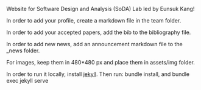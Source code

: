 Website for Software Design and Analysis (SoDA) Lab led by Eunsuk Kang!

In order to add your profile, create a markdown file in the team folder.

In order to add your accepted papers, add the bib to the bibliography file.

In order to add new news, add an announcement markdown file to the _news folder.

For images, keep them in 480*480 px and place them in assets/img folder.

In order to run it locally, install [jekyll](https://jekyllrb.com/docs/). 
Then run: bundle install, and bundle exec jekyll serve
